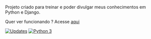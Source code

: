 Projeto criado para treinar e poder divulgar meus conhecimentos em Python e Django.

Quer ver funcionando ? Acesse [aqui](http://invista-me.juniordorneles.com/)

[![Updates](https://pyup.io/repos/github/JuniorD-Isael/Invista-me/shield.svg)](https://pyup.io/repos/github/JuniorD-Isael/Invista-me/) [![Python 3](https://pyup.io/repos/github/JuniorD-Isael/Invista-me/python-3-shield.svg)](https://pyup.io/repos/github/JuniorD-Isael/Invista-me/)